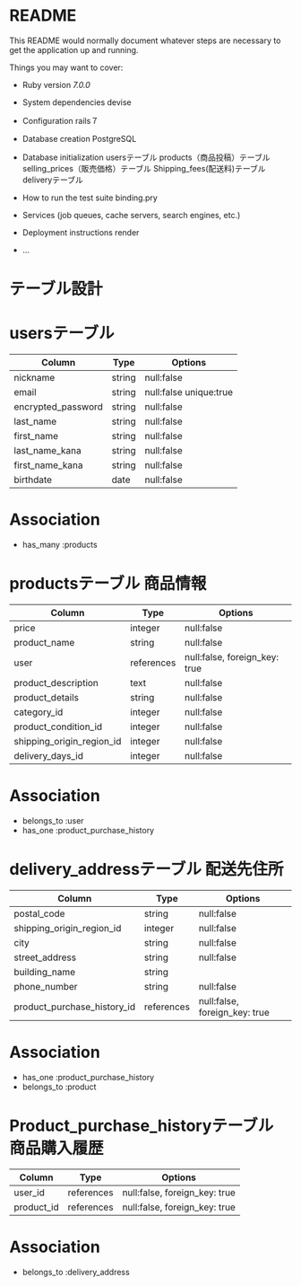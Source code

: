 # README

This README would normally document whatever steps are necessary to get the
application up and running.

Things you may want to cover:

* Ruby version _7.0.0_

* System dependencies devise

* Configuration rails７

* Database creation PostgreSQL

* Database initialization usersテーブル products（商品投稿）テーブル selling_prices（販売価格）テーブル Shipping_fees(配送料)テーブル deliveryテーブル

* How to run the test suite binding.pry

* Services (job queues, cache servers, search engines, etc.)

* Deployment instructions render

* ...
# テーブル設計
# usersテーブル
| Column            | Type   | Options    |
|------------------ |--------|------------|
| nickname          | string | null:false |
| email             | string | null:false unique:true |
| encrypted_password| string | null:false |
| last_name         | string | null:false |
| first_name        | string | null:false |
| last_name_kana    | string | null:false |
| first_name_kana   | string | null:false |
| birthdate         | date   | null:false |

# Association
- has_many :products


# productsテーブル                     商品情報
| Column                    | Type       | Options    | 
|-------------------------  |------------|----------- |
| price                     | integer    | null:false |
| product_name              | string     | null:false | 
| user                      | references | null:false, foreign_key: true |
| product_description       | text       | null:false |
| product_details           | string     | null:false |
| category_id               | integer    | null:false |
| product_condition_id      | integer    | null:false |
| shipping_origin_region_id | integer    | null:false |
| delivery_days_id          | integer    | null:false |

# Association
- belongs_to :user
- has_one :product_purchase_history

# delivery_addressテーブル             配送先住所
| Column                      | Type       | Options    |
|-----------------------------|------------|------------|
| postal_code                 | string     | null:false |
| shipping_origin_region_id   | integer    | null:false |
| city                        | string     | null:false |
| street_address              | string     | null:false |
| building_name               | string     |            |
| phone_number                | string     | null:false |
| product_purchase_history_id | references | null:false, foreign_key: true |

# Association
- has_one :product_purchase_history
- belongs_to :product


# Product_purchase_historyテーブル     商品購入履歴
| Column                 | Type       | Options   |
|------------------------|------------|-----------|
| user_id                | references | null:false, foreign_key: true |
| product_id             | references | null:false, foreign_key: true |

# Association
- belongs_to :delivery_address
